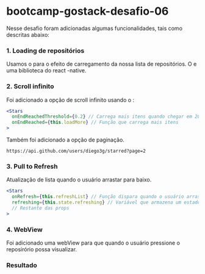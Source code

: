 # bootcamp-gostack-desafio-06

Nesse desafio foram adicionadas algumas funcionalidades, tais como descritas abaixo:

### 1. Loading de repositórios

Usamos o  <ActivityIndicator /> para o efeito de carregamento da nossa lista de repositórios. O <ActivityIndicator /> e uma biblioteca do react -native.

### 2. Scroll infinito

Foi adicionado a opção de scroll infinito usando o :

```jsx
<Stars
  onEndReachedThreshold={0.2} // Carrega mais itens quando chegar em 20% do fim
  onEndReached={this.loadMore} // Função que carrega mais itens
>
```

Também foi adicionado a opção de paginação.

```
https://api.github.com/users/diego3g/starred?page=2

```

### 

### 3. Pull to Refresh

Atualização de lista quando o usuário arrastar para baixo.

```jsx
<Stars
  onRefresh={this.refreshList} // Função dispara quando o usuário arrasta a lista pra baixo
  refreshing={this.state.refreshing} // Variável que armazena um estado true/false que representa se a lista está atualizando
  // Restante das props
>
```

### 4. WebView

Foi adicionado uma webView para que quando o usuário pressione o reposirório possa visualizar.

### Resultado
